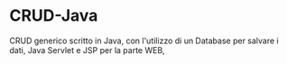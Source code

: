 # CRUD-Java
CRUD generico scritto in Java, con l'utilizzo di un Database per salvare i dati, Java Servlet e JSP per la parte WEB,
